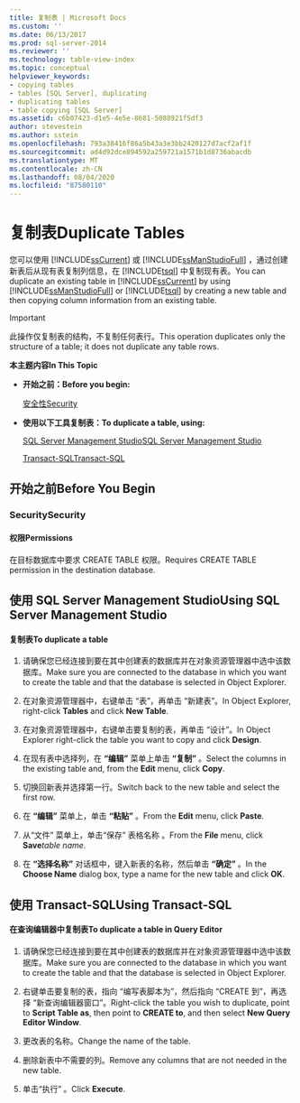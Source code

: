 ```yaml
---
title: 复制表 | Microsoft Docs
ms.custom: ''
ms.date: 06/13/2017
ms.prod: sql-server-2014
ms.reviewer: ''
ms.technology: table-view-index
ms.topic: conceptual
helpviewer_keywords:
- copying tables
- tables [SQL Server], duplicating
- duplicating tables
- table copying [SQL Server]
ms.assetid: c6b07423-d1e5-4e5e-8681-5088921f5df3
author: stevestein
ms.author: sstein
ms.openlocfilehash: 793a38416f86a5b43a3e3bb2420127d7acf2af1f
ms.sourcegitcommit: ad4d92dce894592a259721a1571b1d8736abacdb
ms.translationtype: MT
ms.contentlocale: zh-CN
ms.lasthandoff: 08/04/2020
ms.locfileid: "87580110"
---
```

# <a name="duplicate-tables"></a><span data-ttu-id="61b88-102">复制表</span><span class="sxs-lookup"><span data-stu-id="61b88-102">Duplicate Tables</span></span>
  <span data-ttu-id="61b88-103">您可以使用 [!INCLUDE[ssCurrent](../../includes/sscurrent-md.md)] 或 [!INCLUDE[ssManStudioFull](../../includes/ssmanstudiofull-md.md)] ，通过创建新表后从现有表复制列信息，在 [!INCLUDE[tsql](../../includes/tsql-md.md)] 中复制现有表。</span><span class="sxs-lookup"><span data-stu-id="61b88-103">You can duplicate an existing table in [!INCLUDE[ssCurrent](../../includes/sscurrent-md.md)] by using [!INCLUDE[ssManStudioFull](../../includes/ssmanstudiofull-md.md)] or [!INCLUDE[tsql](../../includes/tsql-md.md)] by creating a new table and then copying column information from an existing table.</span></span>  
  
> [!IMPORTANT]  
>  <span data-ttu-id="61b88-104">此操作仅复制表的结构，不复制任何表行。</span><span class="sxs-lookup"><span data-stu-id="61b88-104">This operation duplicates only the structure of a table; it does not duplicate any table rows.</span></span>  
  
 <span data-ttu-id="61b88-105">**本主题内容**</span><span class="sxs-lookup"><span data-stu-id="61b88-105">**In This Topic**</span></span>  
  
-   <span data-ttu-id="61b88-106">**开始之前：**</span><span class="sxs-lookup"><span data-stu-id="61b88-106">**Before you begin:**</span></span>  
  
     [<span data-ttu-id="61b88-107">安全性</span><span class="sxs-lookup"><span data-stu-id="61b88-107">Security</span></span>](#Security)  
  
-   <span data-ttu-id="61b88-108">**使用以下工具复制表：**</span><span class="sxs-lookup"><span data-stu-id="61b88-108">**To duplicate a table, using:**</span></span>  
  
     [<span data-ttu-id="61b88-109">SQL Server Management Studio</span><span class="sxs-lookup"><span data-stu-id="61b88-109">SQL Server Management Studio</span></span>](#SSMSProcedure)  
  
     [<span data-ttu-id="61b88-110">Transact-SQL</span><span class="sxs-lookup"><span data-stu-id="61b88-110">Transact-SQL</span></span>](#TsqlProcedure)  
  
##  <a name="before-you-begin"></a><a name="BeforeYouBegin"></a> <span data-ttu-id="61b88-111">开始之前</span><span class="sxs-lookup"><span data-stu-id="61b88-111">Before You Begin</span></span>  
  
###  <a name="security"></a><a name="Security"></a> <span data-ttu-id="61b88-112">Security</span><span class="sxs-lookup"><span data-stu-id="61b88-112">Security</span></span>  
  
####  <a name="permissions"></a><a name="Permissions"></a> <span data-ttu-id="61b88-113">权限</span><span class="sxs-lookup"><span data-stu-id="61b88-113">Permissions</span></span>  
 <span data-ttu-id="61b88-114">在目标数据库中要求 CREATE TABLE 权限。</span><span class="sxs-lookup"><span data-stu-id="61b88-114">Requires CREATE TABLE permission in the destination database.</span></span>  
  
##  <a name="using-sql-server-management-studio"></a><a name="SSMSProcedure"></a> <span data-ttu-id="61b88-115">使用 SQL Server Management Studio</span><span class="sxs-lookup"><span data-stu-id="61b88-115">Using SQL Server Management Studio</span></span>  
  
#### <a name="to-duplicate-a-table"></a><span data-ttu-id="61b88-116">复制表</span><span class="sxs-lookup"><span data-stu-id="61b88-116">To duplicate a table</span></span>  
  
1.  <span data-ttu-id="61b88-117">请确保您已经连接到要在其中创建表的数据库并在对象资源管理器中选中该数据库。</span><span class="sxs-lookup"><span data-stu-id="61b88-117">Make sure you are connected to the database in which you want to create the table and that the database is selected in Object Explorer.</span></span>  
  
2.  <span data-ttu-id="61b88-118">在对象资源管理器中，右键单击  “表”，再单击  “新建表”。</span><span class="sxs-lookup"><span data-stu-id="61b88-118">In Object Explorer, right-click **Tables** and click **New Table**.</span></span>  
  
3.  <span data-ttu-id="61b88-119">在对象资源管理器中，右键单击要复制的表，再单击  “设计”。</span><span class="sxs-lookup"><span data-stu-id="61b88-119">In Object Explorer right-click the table you want to copy and click **Design**.</span></span>  
  
4.  <span data-ttu-id="61b88-120">在现有表中选择列，在 **“编辑”** 菜单上单击 **“复制”** 。</span><span class="sxs-lookup"><span data-stu-id="61b88-120">Select the columns in the existing table and, from the **Edit** menu, click **Copy**.</span></span>  
  
5.  <span data-ttu-id="61b88-121">切换回新表并选择第一行。</span><span class="sxs-lookup"><span data-stu-id="61b88-121">Switch back to the new table and select the first row.</span></span>  
  
6.  <span data-ttu-id="61b88-122">在 **“编辑”** 菜单上，单击 **“粘贴”** 。</span><span class="sxs-lookup"><span data-stu-id="61b88-122">From the **Edit** menu, click **Paste**.</span></span>  
  
7.  <span data-ttu-id="61b88-123">从“文件”  菜单上，单击“保存”  表格名称  。</span><span class="sxs-lookup"><span data-stu-id="61b88-123">From the **File** menu, click **Save**_table name_.</span></span>  
  
8.  <span data-ttu-id="61b88-124">在 **“选择名称”** 对话框中，键入新表的名称，然后单击 **“确定”** 。</span><span class="sxs-lookup"><span data-stu-id="61b88-124">In the **Choose Name** dialog box, type a name for the new table and click **OK**.</span></span>  
  
##  <a name="using-transact-sql"></a><a name="TsqlProcedure"></a> <span data-ttu-id="61b88-125">使用 Transact-SQL</span><span class="sxs-lookup"><span data-stu-id="61b88-125">Using Transact-SQL</span></span>  
  
#### <a name="to-duplicate-a-table-in-query-editor"></a><span data-ttu-id="61b88-126">在查询编辑器中复制表</span><span class="sxs-lookup"><span data-stu-id="61b88-126">To duplicate a table in Query Editor</span></span>  
  
1.  <span data-ttu-id="61b88-127">请确保您已经连接到要在其中创建表的数据库并在对象资源管理器中选中该数据库。</span><span class="sxs-lookup"><span data-stu-id="61b88-127">Make sure you are connected to the database in which you want to create the table and that the database is selected in Object Explorer.</span></span>  
  
2.  <span data-ttu-id="61b88-128">右键单击要复制的表，指向  “编写表脚本为”，然后指向  “CREATE 到”，再选择  “新查询编辑器窗口”。</span><span class="sxs-lookup"><span data-stu-id="61b88-128">Right-click the table you wish to duplicate, point to **Script Table as**, then point to **CREATE to**, and then select **New Query Editor Window**.</span></span>  
  
3.  <span data-ttu-id="61b88-129">更改表的名称。</span><span class="sxs-lookup"><span data-stu-id="61b88-129">Change the name of the table.</span></span>  
  
4.  <span data-ttu-id="61b88-130">删除新表中不需要的列。</span><span class="sxs-lookup"><span data-stu-id="61b88-130">Remove any columns that are not needed in the new table.</span></span>  
  
5.  <span data-ttu-id="61b88-131">单击“执行”  。</span><span class="sxs-lookup"><span data-stu-id="61b88-131">Click **Execute**.</span></span>  
  
  

